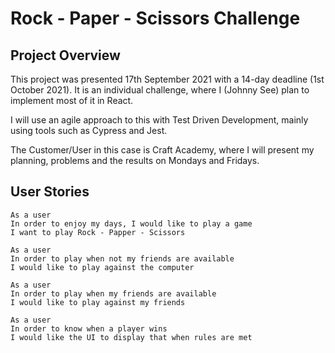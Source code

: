 # Rock - Paper - Scissors Challenge

## Project Overview

This project was presented 17th September 2021 with a 14-day deadline (1st October 2021). It is an individual challenge, where I (Johnny See) plan to implement most of it in React.

I will use an agile approach to this with Test Driven Development, mainly using tools such as Cypress and Jest.

The Customer/User in this case is Craft Academy, where I will present my planning, problems and the results on Mondays and Fridays.

## User Stories

```
As a user
In order to enjoy my days, I would like to play a game
I want to play Rock - Papper - Scissors
```

```
As a user
In order to play when not my friends are available
I would like to play against the computer
```

```
As a user
In order to play when my friends are available
I would like to play against my friends
```

```
As a user
In order to know when a player wins
I would like the UI to display that when rules are met
```
